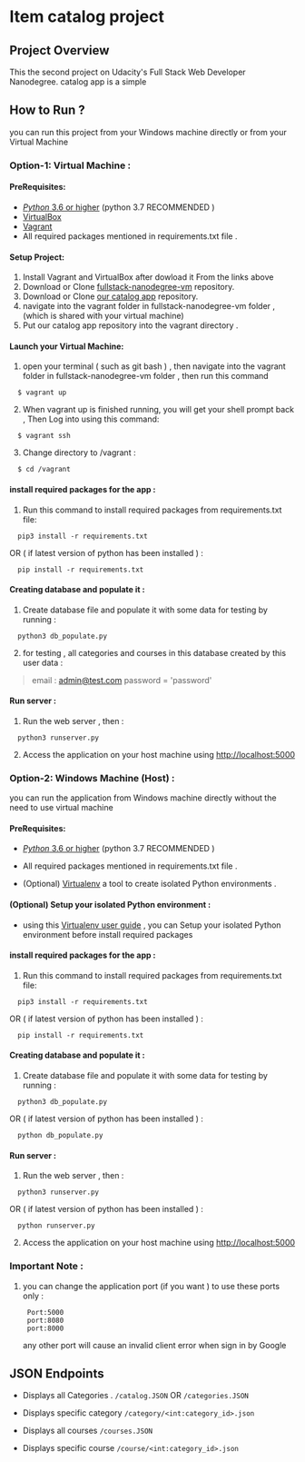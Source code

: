# Item catalog project

## Project Overview
This the second project on Udacity's Full Stack Web Developer Nanodegree. 
catalog app is a simple 
## How to Run ?
you can run this project from your Windows machine directly or from your Virtual Machine

### Option-1: Virtual Machine :

#### PreRequisites:
   * [_Python_ 3.6 or higher](https://www.python.org/) (python 3.7 RECOMMENDED ) 
  * [VirtualBox](https://www.virtualbox.org/)
  * [Vagrant](https://www.vagrantup.com/)
  * All required packages mentioned in requirements.txt file .
#### Setup Project:
  1. Install Vagrant and VirtualBox after dowload it From the links above
  2. Download or Clone [fullstack-nanodegree-vm](https://github.com/udacity/fullstack-nanodegree-vm) repository.
  3. Download or Clone [our catalog app](https://github.com/udacity/fullstack-nanodegree-vm) repository.
  4. navigate into the vagrant folder in fullstack-nanodegree-vm folder ,  (which is shared with your virtual machine)
  5. Put our catalog app repository into the vagrant directory .
  
#### Launch your Virtual Machine:
  1. open your terminal ( such as git bash ) , then navigate into the vagrant folder in fullstack-nanodegree-vm folder , then run this command   
  ```
    $ vagrant up
  ```
  2. When vagrant up is finished running, you will get your shell prompt back , Then Log into using this command:
  
  ```
    $ vagrant ssh
  ```
  3. Change directory to /vagrant :
  ```
    $ cd /vagrant
  ```
  
#### install required packages for the app : 

  1. Run this command to install required packages from requirements.txt file:
  
  ```
    pip3 install -r requirements.txt 
  ```
 OR ( if latest version of python has been installed ) :
  ```
    pip install -r requirements.txt 
  ``` 
#### Creating database and populate it : 

  1. Create database file and populate it with some data for testing by running :
  
  ```
    python3 db_populate.py 
  ```
 2. for testing , all categories and courses in this database created by this user data : 

> email : admin@test.com
> password = 'password'

#### Run server  : 

  1. Run the web server , then  :
  
  ```
    python3 runserver.py 
  ```
 
2.  Access the application on your host machine using  [http://localhost:5000](http://localhost:5000/)


### Option-2: Windows Machine (Host) :
you can run the application from Windows machine directly without the need to use virtual machine 
#### PreRequisites:
  * [_Python_ 3.6 or higher](https://www.python.org/) (python 3.7 RECOMMENDED ) 

  * All required packages mentioned in requirements.txt file .
  * (Optional) [ Virtualenv](https://virtualenv.pypa.io/en/latest/) a tool to create isolated Python environments .
#### (Optional) Setup your isolated Python environment  :
  * using this [Virtualenv user guide](https://virtualenv.pypa.io/en/latest/userguide/) , you can Setup your isolated Python environment before install required packages
#### install required packages for the app : 

  1. Run this command to install required packages from requirements.txt file:
  
  ```
    pip3 install -r requirements.txt 
  ```
OR ( if latest version of python has been installed ) :
  ```
    pip install -r requirements.txt 
  ``` 
#### Creating database and populate it : 

  1. Create database file and populate it with some data for testing by running :
  
  ```
    python3 db_populate.py 
  ```
 OR ( if latest version of python has been installed ) :
  ```
    python db_populate.py  
  ``` 

#### Run server  : 
  1. Run the web server , then  :
  
  ```
    python3 runserver.py 
  ```
  OR ( if latest version of python has been installed ) :
  ```
    python runserver.py  
  ``` 
2.  Access the application on your host machine using  [http://localhost:5000](http://localhost:5000/)

 ### Important Note :
1. you can change the application port (if you want ) to use these ports only : 
   ```
    Port:5000
    port:8080
    port:8000 
    ```
    any other port will cause an invalid client error when sign in by Google 

## JSON Endpoints

  - Displays all Categories .
 `/catalog.JSON` OR `/categories.JSON`

   - Displays specific category
 `/category/<int:category_id>.json`

  - Displays all courses
`/courses.JSON`

   - Displays specific course
 `/course/<int:category_id>.json`